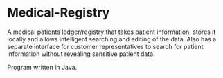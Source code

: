# Medical-Registry
A medical patients ledger/registry that takes patient information, 
stores it locally and allows intelligent searching and editing of the data.
Also has a separate interface for customer representatives to search for patient
information without revealing sensitive patient data.

Program written in Java.
